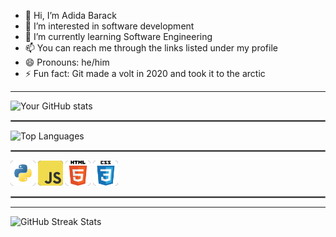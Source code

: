 - 👋 Hi, I’m Adida Barack
- 👀 I’m interested in software development
- 🌱 I’m currently learning Software Engineering
- 📫 You can reach me through the links listed under my profile
- 😄 Pronouns: he/him
- ⚡ Fun fact: Git made a volt in 2020 and took it to the arctic



----
![Your GitHub stats](https://github-readme-stats.vercel.app/api?username=lapilly254&show_icons=true&theme=dark)

<hr style="border:1px solid gray">

![Top Languages](https://github-readme-stats.vercel.app/api/top-langs/?username=lapilly254&layout=compact&langs_count=8&hide_title=true&card_width=450$theme=dark)


<hr style="border:1px solid gray">

<p align="left">
  <img height="40" src="https://raw.githubusercontent.com/github/explore/main/topics/python/python.png" alt="Python" style="background-color:black; border-radius:5px;">
  <img height="40" src="https://raw.githubusercontent.com/github/explore/main/topics/javascript/javascript.png" alt="JavaScript" style="background-color:black; border-radius:5px;">
  <img height="40" src="https://raw.githubusercontent.com/github/explore/main/topics/html/html.png" alt="HTML" style="background-color:black; border-radius:5px;">
  <img height="40" src="https://raw.githubusercontent.com/github/explore/main/topics/css/css.png" alt="CSS" style="background-color:black; border-radius:5px;">
</p>

<hr style="border:1px solid gray">

----

![GitHub Streak Stats](https://github-readme-streak-stats.herokuapp.com/?user=lapilly254&theme=dark)

